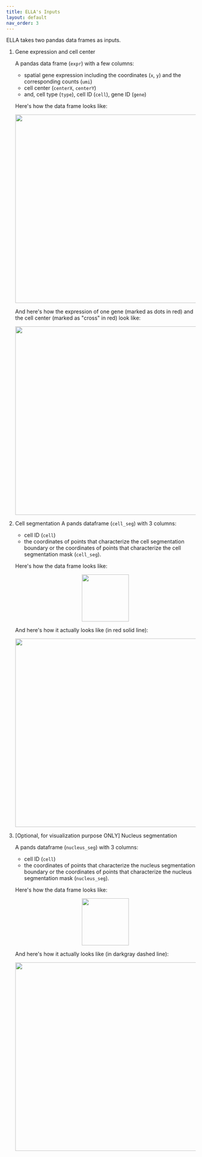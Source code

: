 ```yaml
---
title: ELLA's Inputs
layout: default
nav_order: 3
---
```


ELLA takes two pandas data frames as inputs. 

1. Gene expression and cell center 

   A pandas data frame (`expr`) with a few columns:

   - spatial gene expression including the coordinates (`x`, `y`) and the corresponding counts (`umi`) 
   - cell center (`centerX`, `centerY`)
   - and, cell type (`type`), cell ID (`cell`), gene ID (`gene`)
	
	Here's how the data frame looks like:
	<div style="margin: 0 auto; text-align: center;"> 
  	<img src="{{ site.baseurl }}/images/input_expr_df.png" width="500" />
	</div>	
	
	And here's how the expression of one gene (marked as dots in red) and the cell center (marked as "cross" in red) look like:
	<div style="margin: 0 auto; text-align: center;"> 
  	<img src="{{ site.baseurl }}/images/input_expr.png" width="500" />
	</div>	
	
2. Cell segmentation
	A pands dataframe (`cell_seg`) with 3 columns:
	- cell ID (`cell`)
	- the coordinates of points that characterize the cell segmentation boundary or the coordinates of points that characterize the cell segmentation mask (`cell_seg`).
	
	Here's how the data frame looks like:
	<div style="margin: 0 auto; text-align: center;"> 
  	<img src="{{ site.baseurl }}/images/input_cellseg_df.png" width="125" />
	</div>	
	
	And here's how it actually looks like (in red solid line):
	<div style="margin: 0 auto; text-align: center;"> 
  	<img src="{{ site.baseurl }}/images/input_cellseg.png" width="500" />
	</div>	
	
3. [Optional, for visualization purpose ONLY] Nucleus segmentation 

	A pands dataframe (`nucleus_seg`) with 3 columns:
	- cell ID (`cell`)
	- the coordinates of points that characterize the nucleus segmentation boundary or the coordinates of points that characterize the nucleus segmentation mask (`nucleus_seg`).
	
	Here's how the data frame looks like:
	<div style="margin: 0 auto; text-align: center;"> 
  	<img src="{{ site.baseurl }}/images/input_nucleusseg_df.png" width="125" />
	</div>	
	
	And here's how it actually looks like (in darkgray dashed line):
	<div style="margin: 0 auto; text-align: center;"> 
  	<img src="{{ site.baseurl }}/images/input_nucleusseg.png" width="500" />
	</div>	





